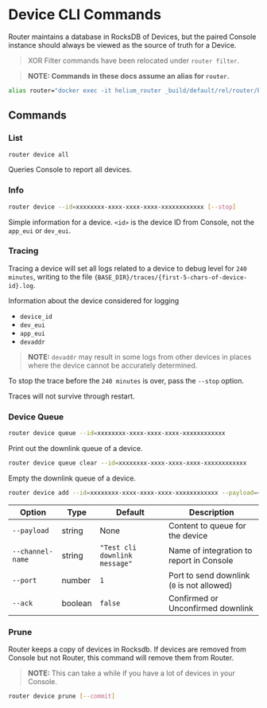 # Device CLI Commands

Router maintains a database in RocksDB of Devices, but the paired Console instance should always be viewed as the source of truth for a Device.

> XOR Filter commands have been relocated under `router filter`.

> **NOTE: Commands in these docs assume an alias for `router`.**

```sh
alias router="docker exec -it helium_router _build/default/rel/router/bin/router"
```

## Commands

### List

```sh
router device all
```

Queries Console to report all devices.

### Info

```sh
router device --id=xxxxxxxx-xxxx-xxxx-xxxx-xxxxxxxxxxxx [--stop]
```

Simple information for a device. `<id>` is the device ID from Console, not the `app_eui` or `dev_eui`.

### Tracing

Tracing a device will set all logs related to a device to debug level for `240 minutes`, writing to the file `{BASE_DIR}/traces/{first-5-chars-of-device-id}.log`.

Information about the device considered for logging
- `device_id` 
- `dev_eui`
- `app_eui`
- `devaddr`

> **NOTE:** `devaddr` may result in some logs from other devices in places where the device cannot be accurately determined.

To stop the trace before the `240 minutes` is over, pass the `--stop` option.

Traces will not survive through restart.

### Device Queue

```sh
router device queue --id=xxxxxxxx-xxxx-xxxx-xxxx-xxxxxxxxxxxx
```

Print out the downlink queue of a device.

```sh
router device queue clear --id=xxxxxxxx-xxxx-xxxx-xxxx-xxxxxxxxxxxx
```

Empty the downlink queue of a device.

```sh
router device add --id=xxxxxxxx-xxxx-xxxx-xxxx-xxxxxxxxxxxx --payload=<payload> [--channel-name=<name> --ack=<ack> --port=<port>]
```

| Option           | Type    | Default                       | Description                                |
|------------------|---------|-------------------------------|--------------------------------------------|
| `--payload`      | string  | None                          | Content to queue for the device            |
| `--channel-name` | string  | `"Test cli downlink message"` | Name of integration to report in Console   |
| `--port`         | number  | `1`                           | Port to send downlink (`0` is not allowed) |
| `--ack`          | boolean | `false`                       | Confirmed or Unconfirmed downlink          |

### Prune

Router keeps a copy of devices in Rocksdb. If devices are removed from Console but not Router, this command will remove them from Router.

> **NOTE:** This can take a while if you have a lot of devices in your Console.

```sh
router device prune [--commit]
```
